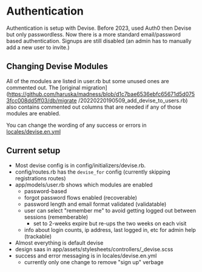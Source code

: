 # Authentication

Authentication is setup with Devise. Before 2023, used Auth0 then Devise but only passwordless. Now there is a more 
standard email/password based authentication. Signups are still disabled (an admin has to manually add a new user to 
invite.)


## Changing Devise Modules

All of the modules are listed in user.rb but some unused ones are commented out. The [original migration]
(https://github.com/haruska/madness/blob/d1c7bae6536ebfc65671d5d0753fcc008dd5ff03/db/migrate
/20220220190509_add_devise_to_users.rb) also contains commented out columns that are needed if any of those modules 
are enabled.

You can change the wording of any success or errors in [locales/devise.en.yml](https://github.com/haruska/madness/blob/a96086b75dd588aa3d76d4b805fd84caf74f0615/config/locales/devise.en.yml)

## Current setup

* Most devise config is in config/initializers/devise.rb.
* config/routes.rb has the `devise_for` config (currently skipping registrations routes)
* app/models/user.rb shows which modules are enabled
  * password-based
  * forgot password flows enabled (recoverable)
  * password length and email format validated (validatable)
  * user can select "remember me" to avoid getting logged out between sessions (rememberable)
    * set to 2-weeks expire but re-ups the two weeks on each visit
  * info about login counts, ip address, last logged in, etc for admin help (trackable)
* Almost everything is default devise
* design saas in app/assets/stylesheets/controllers/_devise.scss
* success and error messaging is in locales/devise.en.yml
  * currently only one change to remove "sign up" verbage
